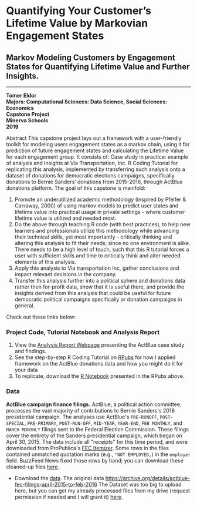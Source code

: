 # Quantifying Your Customer’s Lifetime Value by Markovian Engagement States
## Markov Modeling Customers by Engagement States for Quantifying Lifetime Value and Further Insights.
-----------------------------------
**Tomer Eldor  
Majors: Computational Sciences: Data Science, Social Sciences: Economics  
Capstone Project  
Minerva Schools  
2019**  

Abstract
This capstone project lays out a framework with a user-friendly toolkit for modeling users engagement states as a markov chain, using it for prediction of future engagement states and calculating the Lifetime Value for each engagement group. It consists of:
Case study in practice: example of analysis and insights at Via Transportation, Inc.
R Coding Tutorial for replicating this analysis, implemented by transferring such analysis onto a dataset of donations for democratic elections campaigns, specifically donations to Bernie Sanders’ donations from 2015-2016, through ActBlue donations platform.
The goal of this capstone is manifold:
1. Promote an underutilized academic methodology (inspired by Pfeifer & Carraway, 2000) of using markov models to predict user states and lifetime value into practical usage in private settings - where customer lifetime value is utilized and needed most.
2. Do the above through teaching R code (with best practices), to help new learners and professionals utilize this methodology while advancing their technical skills, yet most importantly - critically thinking and altering this analysis to fit their needs; since no one environment is alike. There needs to be a high level of touch, such that this R tutorial forces a user with sufficient skills and time to critically think and alter needed elements of this analysis. 
3. Apply this analysis to Via transportation Inc, gather conclusions and impact relevant decisions in the company.
4. Transfer this analysis further into a political sphere and donations data rather then for-profit data, show that it is useful there, and provide the insights derived from this analysis that could be useful for future democratic political campaigns specifically or donation campaigns in general. 

Check out these links below:

### Project Code, Tutorial Notebook and Analysis Report
1. View the [Analysis Report Webpage](http://htmlpreview.github.io/?https://github.com/tomereldor/Capstone/blob/master/ACTBLUE%20Analysis/ACTBLUEAnalysis.html) presenting the ActBlue case study and findings.  
2. See the step-by-step R Coding Tutorial on [RPubs](http://rpubs.com/tomereldor/actblue) for how I applied framework on the ActBlue donations data and how you might do it for your data
3. To replicate, download the [R Notebook](https://github.com/tomereldor/Capstone/blob/master/Actblue_Markov_Tutorial_3_for_publishing.Rmd) presented in the RPubs above.

### Data

__ActBlue campaign finance filings.__  ActBlue, a political action committee, processes the vast majority of contributions to Bernie Sanders's 2016 presidential campaign. The analyses use ActBlue's `PRE-RUNOFF`, `POST-SPECIAL`, `PRE-PRIMARY`, `POST-RUN-OFF`, `MID-YEAR`, `YEAR-END`, `FEB MONTHLY`, and `MARCH MONTHLY` filings sent to the Federal Election Commission. These filings cover the entirety of the Sanders presidential campaign, which began on April 30, 2015. The data include all "receipts" for this time period, and were downloaded from ProPublica's [FEC Itemizer](https://projects.propublica.org/itemizer/committee/C00401224/2016). Some rows in the files contained unmatched quotation marks (e.g., `"NOT EMPLOYED,`) in the `employer` field. BuzzFeed News fixed those rows by hand; you can download these cleaned-up files [here](https://archive.org/details/actblue-fec-filings-april-2015-to-feb-2016).
- Download the [data](https://drive.google.com/open?id=19FZoWqePhnudd7lentiQue8hje8RbGzZ). The original data 
https://archive.org/details/actblue-fec-filings-april-2015-to-feb-2016
The Dataset was too big to upload here, but you can get my already processed files from my drive (request permission if needed and I will grant it) [here](https://drive.google.com/open?id=19FZoWqePhnudd7lentiQue8hje8RbGzZ). 
